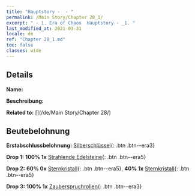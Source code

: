 ```yaml
---
title: "Hauptstory -  - "
permalink: /Main Story/Chapter 28_1/
excerpt: " - 1. Era of Chaos  Hauptstory - _1. "
last_modified_at: 2021-03-31
locale: de
ref: "Chapter 28_1.md"
toc: false
classes: wide
---
```


## Details

 **Name:** 

 **Beschreibung:** 

 **Related to:** [](/de/Main Story/Chapter 28/)

## Beutebelohnung

 **Erstabschlussbelohnung:** [Silberschlüssel](/de/Items/con_693/){: .btn .btn--era3}

 **Drop 1:** **100% 1x** [Strahlende Edelsteine](/de/Items/mat_100/){: .btn .btn--era5}

 **Drop 2:** **60% 0x** [Sternkristall](/de/Items/mat_94/){: .btn .btn--era5}, **40% 1x** [Sternkristall](/de/Items/mat_94/){: .btn .btn--era5}

 **Drop 3:** **100% 1x** [Zauberspruchrollen](/de/Items/con_694/){: .btn .btn--era3}

